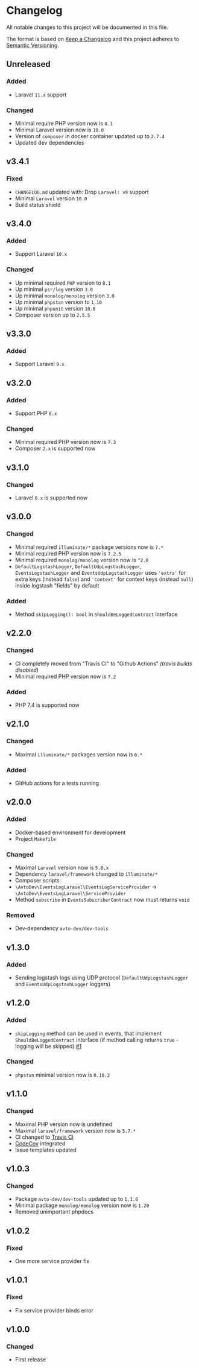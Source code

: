 # Changelog

All notable changes to this project will be documented in this file.

The format is based on [Keep a Changelog][keepachangelog] and this project adheres to [Semantic Versioning][semver].

## Unreleased

### Added

- Laravel `11.x` support

### Changed

- Minimal require PHP version now is `8.1`
- Minimal Laravel version now is `10.0`
- Version of `composer` in docker container updated up to `2.7.4`
- Updated dev dependencies

## v3.4.1

### Fixed

- `CHANGELOG.md` updated with: Drop `Laravel: v9` support
- Minimal `Laravel` version `10.0`
- Build status shield

## v3.4.0

### Added

- Support Laravel `10.x`

### Changed

- Up minimal required `PHP` version to `8.1`
- Up minimal `psr/log` version `3.0`
- Up minimal `monolog/monolog` version `3.0`
- Up minimal `phpstan` version to `1.10`
- Up minimal `phpunit` version `10.0`
- Composer version up to `2.5.5`

## v3.3.0

### Added

- Support Laravel `9.x`

## v3.2.0

### Added

- Support PHP `8.x`

### Changed

- Minimal required PHP version now is `7.3`
- Composer `2.x` is supported now

## v3.1.0

### Changed

- Laravel `8.x` is supported now

## v3.0.0

### Changed

- Minimal required `illuminate/*` package versions now is `7.*`
- Minimal required PHP version now is `7.2.5`
- Minimal required `monolog/monolog` version now is `^2.0`
- `DefaultLogstashLogger`, `DefaultUdpLogstashLogger`, `EventsLogstashLogger` and `EventsUdpLogstashLogger` uses `'extra'` for extra keys (instead `false`) and `'context'` for context keys (instead `null`) inside logstash "fields" by default

### Added

- Method `skipLogging(): bool` in `ShouldBeLoggedContract` interface

## v2.2.0

### Changed

- CI completely moved from "Travis CI" to "Github Actions" _(travis builds disabled)_
- Minimal required PHP version now is `7.2`

### Added

- PHP 7.4 is supported now

## v2.1.0

### Changed

- Maximal `illuminate/*` packages version now is `6.*`

### Added

- GitHub actions for a tests running

## v2.0.0

### Added

- Docker-based environment for development
- Project `Makefile`

### Changed

- Maximal `Laravel` version now is `5.8.x`
- Dependency `laravel/framework` changed to `illuminate/*`
- Composer scripts
- `\AvtoDev\EventsLogLaravel\EventsLogServiceProvider` &rarr; `\AvtoDev\EventsLogLaravel\ServiceProvider`
- Method `subscribe` in `EventsSubscriberContract` now must returns `void`

### Removed

- Dev-dependency `avto-dev/dev-tools`

## v1.3.0

### Added

- Sending logstash logs using UDP protocol (`DefaultUdpLogstashLogger` and `EventsUdpLogstashLogger` loggers)

## v1.2.0

### Added

- `skipLogging` method can be used in events, that implement `ShouldBeLoggedContract` interface (if method calling returns `true` - logging will be skipped) [#1]

[#1]:https://github.com/avto-dev/events-log-laravel/issues/1

### Changed

- `phpstan` minimal version now is `0.10.2`

## v1.1.0

### Changed

- Maximal PHP version now is undefined
- Maximal `laravel/framework` version now is `5.7.*`
- CI changed to [Travis CI][travis]
- [CodeCov][codecov] integrated
- Issue templates updated

[travis]:https://travis-ci.org/
[codecov]:https://codecov.io/

## v1.0.3

### Changed

- Package `avto-dev/dev-tools` updated up to `1.1.6`
- Minimal package `monolog/monolog` version now is `1.20`
- Removed unimportant phpdocs

## v1.0.2

### Fixed

- One more service provider fix

## v1.0.1

### Fixed

- Fix service provider binds error

## v1.0.0

### Changed

- First release

[keepachangelog]:https://keepachangelog.com/en/1.0.0/
[semver]:https://semver.org/spec/v2.0.0.html

